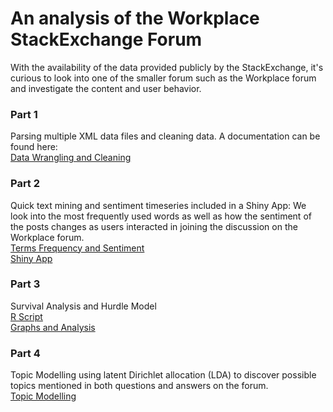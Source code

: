 # An analysis of the Workplace StackExchange Forum

With the availability of the data provided publicly by the StackExchange, it's curious to look into one of the smaller forum such as the Workplace forum and investigate the content and user behavior.

### Part 1 
Parsing multiple XML data files and cleaning data. A documentation can be found here:   
[Data Wrangling and Cleaning](https://github.com/ngantran29/Workplace_StackExchange/blob/master/Data_Wrangling.md)

### Part 2 
Quick text mining and sentiment timeseries included in a Shiny App: 
We look into the most frequently used words as well as how the sentiment of the posts changes as users interacted in joining the discussion on the Workplace forum.   
[Terms Frequency and Sentiment](https://github.com/ngantran29/Workplace_StackExchange/blob/master/TermFrequency_Sentiment.md)   
[Shiny App](https://ngantran.shinyapps.io/sentimenttime/)   

### Part 3  
Survival Analysis and Hurdle Model  
[R Script](https://github.com/ngantran29/Workplace_StackExchange/blob/master/Survival_Hurdle_Model.R)   
[Graphs and Analysis](https://github.com/ngantran29/Workplace_StackExchange/blob/master/Survival_Hurdle_Model.md)

### Part 4 
Topic Modelling using latent Dirichlet allocation (LDA) to discover possible topics mentioned in both questions and answers on the forum.    
[Topic Modelling](https://github.com/ngantran29/Workplace_StackExchange/blob/master/TopicModelling.md)
